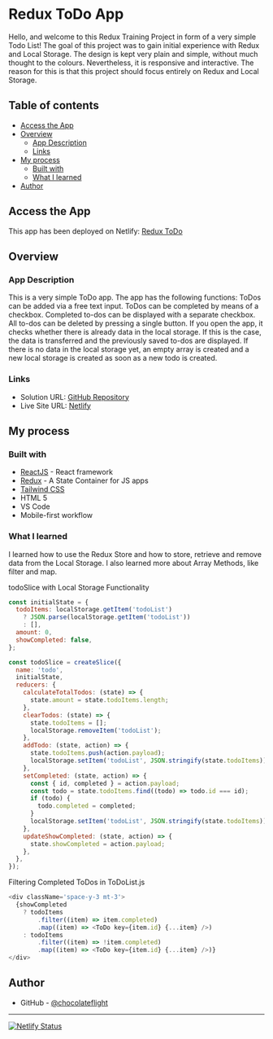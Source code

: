 # Redux ToDo App

Hello, and welcome to this Redux Training Project in form of a very simple Todo List! The goal of this project was to gain initial experience with Redux and Local Storage. The design is kept very plain and simple, without much thought to the colours. Nevertheless, it is responsive and interactive. The reason for this is that this project should focus entirely on Redux and Local Storage.


## Table of contents

- [Access the App](#access-the-app)
- [Overview](#overview)
  - [App Description](#app-description)
  - [Links](#links)
- [My process](#my-process)
  - [Built with](#built-with)
  - [What I learned](#what-i-learned)
- [Author](#author)

## Access the App
This app has been deployed on Netlify: [Redux ToDo](https://chocolateflight-redux-todo.netlify.app/)

## Overview

### App Description
This is a very simple ToDo app. The app has the following functions: ToDos can be added via a free text input. ToDos can be completed by means of a checkbox. Completed to-dos can be displayed with a separate checkbox. All to-dos can be deleted by pressing a single button. If you open the app, it checks whether there is already data in the local storage. If this is the case, the data is transferred and the previously saved to-dos are displayed. If there is no data in the local storage yet, an empty array is created and a new local storage is created as soon as a new todo is created. 

### Links

- Solution URL: [GitHub Repository](https://github.com/chocolateflight/redux-todo-list)
- Live Site URL: [Netlify](https://chocolateflight-redux-todo.netlify.app/)

## My process

### Built with

- [ReactJS](https://reactjs.org/) - React framework
- [Redux](https://redux.js.org/) - A State Container for JS apps
- [Tailwind CSS](https://tailwindcss.com/)
- HTML 5
- VS Code
- Mobile-first workflow

### What I learned

I learned how to use the Redux Store and how to store, retrieve and remove data from the Local Storage. I also learned more about Array Methods, like filter and map.

todoSlice with Local Storage Functionality

```js
const initialState = {
  todoItems: localStorage.getItem('todoList')
    ? JSON.parse(localStorage.getItem('todoList'))
    : [],
  amount: 0,
  showCompleted: false,
};

const todoSlice = createSlice({
  name: 'todo',
  initialState,
  reducers: {
    calculateTotalTodos: (state) => {
      state.amount = state.todoItems.length;
    },
    clearTodos: (state) => {
      state.todoItems = [];
      localStorage.removeItem('todoList');
    },
    addTodo: (state, action) => {
      state.todoItems.push(action.payload);
      localStorage.setItem('todoList', JSON.stringify(state.todoItems));
    },
    setCompleted: (state, action) => {
      const { id, completed } = action.payload;
      const todo = state.todoItems.find((todo) => todo.id === id);
      if (todo) {
        todo.completed = completed;
      }
      localStorage.setItem('todoList', JSON.stringify(state.todoItems));
    },
    updateShowCompleted: (state, action) => {
      state.showCompleted = action.payload;
    },
  },
});
```

Filtering Completed ToDos in ToDoList.js

```js
<div className='space-y-3 mt-3'>
  {showCompleted
    ? todoItems
        .filter((item) => item.completed)
        .map((item) => <ToDo key={item.id} {...item} />)
    : todoItems
        .filter((item) => !item.completed)
        .map((item) => <ToDo key={item.id} {...item} />)}
</div>
```


## Author

- GitHub - [@chocolateflight](https://github.com/chocolateflight)

---------

[![Netlify Status](https://api.netlify.com/api/v1/badges/17dcb4f8-0672-4d2f-84ee-43390fed3ce9/deploy-status)](https://app.netlify.com/sites/chocolateflight-redux-todo/deploys)
